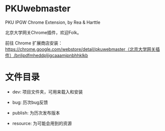 # PKUwebmaster

PKU IPGW Chrome Extension, by Rea & Harttle

北京大学网关Chrome插件，欢迎Folk。

前往 Chrome 扩展商店安装：https://chrome.google.com/webstore/detail/pkuwebmaster（北京大学网关插件）/bnlipdfmheddpljigcaaamjpnbhhklkb

# 文件目录

* dev: 项目文件夹，可用来载入和安装

* bug: 历次bug反馈

* publish: 为历次发布版本

* resource: 为可能会用到的资源
